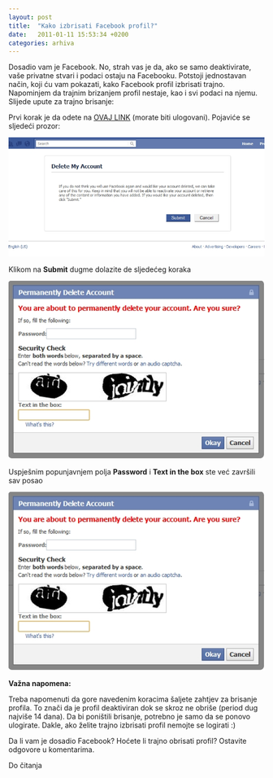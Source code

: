 ```yaml
---
layout: post
title:  "Kako izbrisati Facebook profil?"
date:   2011-01-11 15:53:34 +0200
categories: arhiva
---
```

Dosadio vam je Facebook. No, strah vas je da, ako se samo deaktivirate, vaše privatne stvari i podaci ostaju na Facebooku. Potstoji jednostavan način, koji ću vam pokazati,  kako Facebook profil izbrisati trajno. Napominjem da trajnim brizanjem profil nestaje, kao i svi podaci na njemu. Slijede upute za trajno brisanje:

Prvi korak je da odete na [OVAJ LINK] (morate biti ulogovani). Pojaviće se sljedeći prozor:

<img src="/assets/delete_fb_1.jpg" width="600" />

Klikom na **Submit** dugme dolazite de sljedećeg koraka

<img src="/assets/delete_fb_2.jpg" width="600" />

Uspješnim popunjavnjem polja **Password** i **Text in the box** ste već završili sav posao

<img src="/assets/delete_fb_2.jpg" width="600" />

**Važna napomena:**

Treba napomenuti da gore navedenim koracima šaljete zahtjev za brisanje profila. To znači da je profil deaktiviran dok se skroz ne obriše (period dug najviše 14 dana). Da bi poništili brisanje, potrebno je samo da se ponovo ulogirate. Dakle, ako želite trajno izbrisati profil nemojte se logirati :)

Da li vam je dosadio Facebook? Hoćete li trajno obrisati profil? Ostavite odgovore u komentarima.

Do čitanja

[OVAJ LINK]: https://www.facebook.com/help/delete_account?show_form=delete_account&sw_fnr_id=3490214305&fnr_t=0

